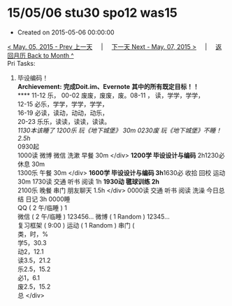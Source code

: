 # 15/05/06 stu30 spo12 was15

* Created on 2015-05-06 00:00:00

[&lt; May. 05, 2015 - Prev 上一天](d05.md)     \|     [下一天 Next - May. 07, 2015 &gt;](d07.md)     \|     [返回月历 Back to Month ^](index.md)   
Pri Tasks:  
1. 毕设编码！   
 **Archievement:** **完成Doit.im、Evernote**  **其中的所有既定目标！！**   
**** 11-12 乐， 00-02 废废，废废，废。08-11 ， 读，学学，学学，  
12-15 必乐，学学，学学，学学，  
16-19 必读，读动，动动，动乐，  
20-23 乐乐，读读，读读，读读。   
 _1130本该睡了_ _1200乐 玩《地下城堡》 30m_ _0230废 玩《地下城堡》不睡！ 2.5h_   
0930起  
1000读 微博 微信 洗漱 早餐 30m &lt;/div&gt; **1200学 毕设设计与编码** 2h1230必 休息 30m   
1300乐 午餐 30m &lt;/div&gt; **1600学 毕设设计与编码 3h**1630必 收拾 回校 运动 30m 1730读 交通 听书 阅读 1h **1930动 毽球训练 2h**   
2100乐 晚餐 串门 朋友聊天 1.5h &lt;/div&gt; 0000读 交通 听书 阅读 洗澡 今日总结 日记 3h 0000睡   
 QQ \( 2 午/临睡 \) 1  
微信 \( 2 午/临睡 \) 123456… 微博 \( 1 Random \) 12345…   
 复习框架 \( 9:00 \) 运动 \( 1 Random \) 串门 \(   
类，时，%  
学5，30.3  
动2，12.1  
读3.5，21.2  
乐2.5，15.2  
必1，6.1  
废2.5，15.2  
总 &lt;/div&gt;

